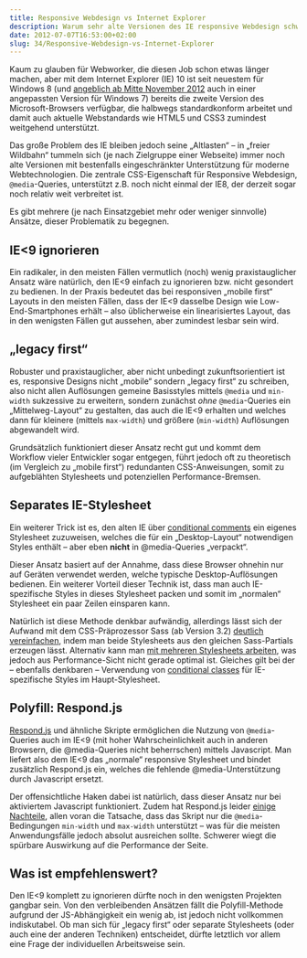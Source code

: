 ```yaml
---
title: Responsive Webdesign vs Internet Explorer
description: Warum sehr alte Versionen des IE responsive Webdesign schwierig machen und wie man damit umgeht
date: 2012-07-07T16:53:00+02:00
slug: 34/Responsive-Webdesign-vs-Internet-Explorer
---
```


Kaum zu glauben für Webworker, die diesen Job schon etwas länger machen, aber mit dem Internet Explorer (IE) 10 ist seit neuestem für Windows 8 (und [angeblich ab Mitte November 2012](http://www.golem.de/news/microsoft-ie10-fuer-windows-7-kommt-erst-im-november-als-preview-1210-95152.html) auch in einer angepassten Version für Windows 7) bereits die zweite Version des Microsoft-Browsers verfügbar, die halbwegs standardkonform arbeitet und damit auch aktuelle Webstandards wie HTML5 und CSS3 zumindest weitgehend unterstützt.

Das große Problem des IE bleiben jedoch seine „Altlasten“ – in „freier Wildbahn“ tummeln sich (je nach Zielgruppe einer Webseite) immer noch alte Versionen mit bestenfalls eingeschränkter Unterstützung für moderne Webtechnologien. Die zentrale CSS-Eigenschaft für Responsive Webdesign, `@media`\-Queries, unterstützt z.B. noch nicht einmal der IE8, der derzeit sogar noch relativ weit verbreitet ist.

Es gibt mehrere (je nach Einsatzgebiet mehr oder weniger sinnvolle) Ansätze, dieser Problematik zu begegnen.

## IE<9 ignorieren

Ein radikaler, in den meisten Fällen vermutlich (noch) wenig praxistauglicher Ansatz wäre natürlich, den IE<9 einfach zu ignorieren bzw. nicht gesondert zu bedienen. In der Praxis bedeutet das bei responsiven „mobile first“ Layouts in den meisten Fällen, dass der IE<9 dasselbe Design wie Low-End-Smartphones erhält – also üblicherweise ein linearisiertes Layout, das in den wenigsten Fällen gut aussehen, aber zumindest lesbar sein wird.

## „legacy first“

Robuster und praxistauglicher, aber nicht unbedingt zukunftsorientiert ist es, responsive Designs nicht „mobile“ sondern „legacy first“ zu schreiben, also nicht allen Auflösungen gemeine Basisstyles mittels `@media` und `min-width` sukzessive zu erweitern, sondern zunächst _ohne_ `@media`\-Queries ein „Mittelweg-Layout“ zu gestalten, das auch die IE<9 erhalten und welches dann für kleinere (mittels `max-width`) und größere (`min-width`) Auflösungen abgewandelt wird.

Grundsätzlich funktioniert dieser Ansatz recht gut und kommt dem Workflow vieler Entwickler sogar entgegen, führt jedoch oft zu theoretisch (im Vergleich zu „mobile first“) redundanten CSS-Anweisungen, somit zu aufgeblähten Stylesheets und potenziellen Performance-Bremsen.

## Separates IE-Stylesheet

Ein weiterer Trick ist es, den alten IE über [conditional comments](http://www.quirksmode.org/css/condcom.html) ein eigenes Stylesheet zuzuweisen, welches die für ein „Desktop-Layout“ notwendigen Styles enthält – aber eben **nicht** in @media-Queries „verpackt“.

Dieser Ansatz basiert auf der Annahme, dass diese Browser ohnehin nur auf Geräten verwendet werden, welche typische Desktop-Auflösungen bedienen. Ein weiterer Vorteil dieser Technik ist, dass man auch IE-spezifische Styles in dieses Stylesheet packen und somit im „normalen“ Stylesheet ein paar Zeilen einsparen kann.

Natürlich ist diese Methode denkbar aufwändig, allerdings lässt sich der Aufwand mit dem CSS-Präprozessor Sass (ab Version 3.2) [deutlich vereinfachen](http://jakearchibald.github.com/sass-ie/), indem man beide Stylesheets aus den gleichen Sass-Partials erzeugen lässt. Alternativ kann man [mit mehreren Stylesheets arbeiten](http://adactio.com/journal/4494/), was jedoch aus Performance-Sicht nicht gerade optimal ist. Gleiches gilt bei der – ebenfalls denkbaren – Verwendung von [conditional classes](http://paulirish.com/2008/conditional-stylesheets-vs-css-hacks-answer-neither/) für IE-spezifische Styles im Haupt-Stylesheet.

## Polyfill: Respond.js

[Respond.js](https://github.com/scottjehl/Respond) und ähnliche Skripte ermöglichen die Nutzung von `@media`\-Queries auch im IE<9 (mit hoher Wahrscheinlichkeit auch in anderen Browsern, die @media-Queries nicht beherrschen) mittels Javascript. Man liefert also dem IE<9 das „normale“ responsive Stylesheet und bindet zusätzlich Respond.js ein, welches die fehlende @media-Unterstützung durch Javascript ersetzt.

Der offensichtliche Haken dabei ist natürlich, dass dieser Ansatz nur bei aktiviertem Javascript funktioniert. Zudem hat Respond.js leider [einige Nachteile](https://github.com/scottjehl/Respond#readme), allen voran die Tatsache, dass das Skript nur die `@media`\-Bedingungen `min-width` und `max-width` unterstützt – was für die meisten Anwendungsfälle jedoch absolut ausreichen sollte. Schwerer wiegt die spürbare Auswirkung auf die Performance der Seite.

## Was ist empfehlenswert?

Den IE<9 komplett zu ignorieren dürfte noch in den wenigsten Projekten gangbar sein. Von den verbleibenden Ansätzen fällt die Polyfill-Methode aufgrund der JS-Abhängigkeit ein wenig ab, ist jedoch nicht vollkommen indiskutabel. Ob man sich für „legacy first“ oder separate Stylesheets (oder auch eine der anderen Techniken) entscheidet, dürfte letztlich vor allem eine Frage der individuellen Arbeitsweise sein.
